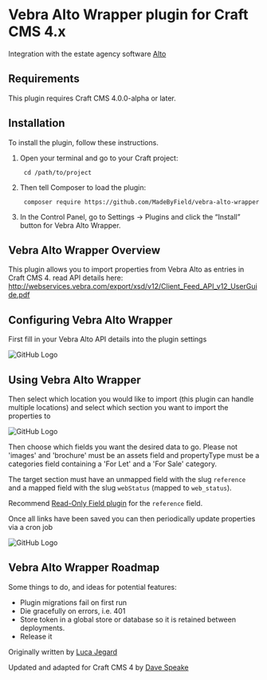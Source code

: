 # Vebra Alto Wrapper plugin for Craft CMS 4.x

Integration with the estate agency software [Alto](https://altosoftware.co.uk)

## Requirements

This plugin requires Craft CMS 4.0.0-alpha or later.

## Installation

To install the plugin, follow these instructions.

1. Open your terminal and go to your Craft project:

        cd /path/to/project

2. Then tell Composer to load the plugin:

        composer require https://github.com/MadeByField/vebra-alto-wrapper

3. In the Control Panel, go to Settings → Plugins and click the “Install” button for Vebra Alto Wrapper.

## Vebra Alto Wrapper Overview

This plugin allows you to import properties from Vebra Alto as entries in Craft CMS 4.
read API details here: http://webservices.vebra.com/export/xsd/v12/Client_Feed_API_v12_UserGuide.pdf

## Configuring Vebra Alto Wrapper

First fill in your Vebra Alto API details into the plugin settings

![GitHub Logo](/resources/img/step1.jpg)

## Using Vebra Alto Wrapper

Then select which location you would like to import (this plugin can handle multiple locations) and select which section you want to import the properties to

![GitHub Logo](/resources/img/step2.jpg)

Then choose which fields you want the desired data to go. Please not 'images' and 'brochure' must be an assets field and propertyType must be a categories field containing a 'For Let' and a 'For Sale' category.

The target section must have an unmapped field with the slug `reference` and a mapped field with the slug `webStatus` (mapped to `web_status`).

Recommend [Read-Only Field plugin](https://plugins.craftcms.com/read-only?craft4) for the `reference` field.

Once all links have been saved you can then periodically update properties via a cron job

![GitHub Logo](/resources/img/step3.jpg)

## Vebra Alto Wrapper Roadmap

Some things to do, and ideas for potential features:

* Plugin migrations fail on first run
* Die gracefully on errors, i.e. 401
* Store token in a global store or database so it is retained between deployments.
* Release it

Originally written by [Luca Jegard](https://github.com/Jegard)

Updated and adapted for Craft CMS 4 by [Dave Speake](https://github.com/MadeByField)